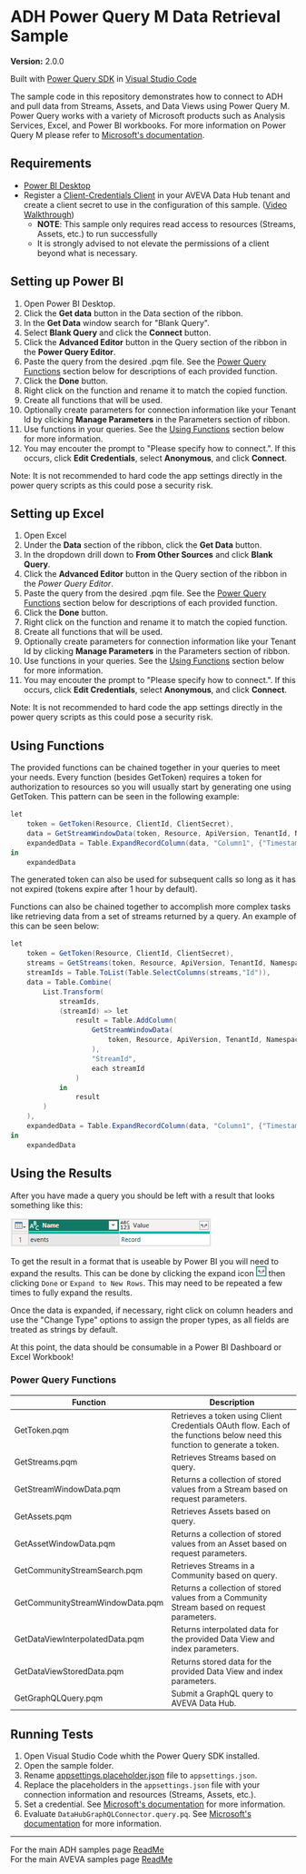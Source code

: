 # ADH Power Query M Data Retrieval Sample

**Version:** 2.0.0

Built with [Power Query SDK](https://marketplace.visualstudio.com/items?itemName=PowerQuery.vscode-powerquery-sdk) in [Visual Studio Code](https://code.visualstudio.com/)


The sample code in this repository demonstrates how to connect to ADH and pull data from Streams, Assets, and Data Views using Power Query M. Power Query works with a variety of Microsoft products such as Analysis Services, Excel, and Power BI workbooks. For more information on Power Query M please refer to [Microsoft's documentation](https://docs.microsoft.com/en-us/powerquery-m/).

## Requirements

- [Power BI Desktop](https://powerbi.microsoft.com/en-us/desktop/)
- Register a [Client-Credentials Client](https://datahub.connect.aveva.com/clients) in your AVEVA Data Hub tenant and create a client secret to use in the configuration of this sample. ([Video Walkthrough](https://www.youtube.com/watch?v=JPWy0ZX9niU))
  - __NOTE__: This sample only requires read access to resources (Streams, Assets, etc.) to run successfully
  - It is strongly advised to not elevate the permissions of a client beyond what is necessary.

## Setting up Power BI

1. Open Power BI Desktop.
1. Click the **Get data** button in the Data section of the ribbon.
1. In the **Get Data** window search for "Blank Query".
1. Select **Blank Query** and click the **Connect** button.
1. Click the **Advanced Editor** button in the Query section of the ribbon in the **Power Query Editor**.
1. Paste the query from the desired .pqm file. See the [Power Query Functions](#power-query-functions) section below for descriptions of each provided function.
1. Click the **Done** button.
1. Right click on the function and rename it to match the copied function.
1. Create all functions that will be used.
1. Optionally create parameters for connection information like your Tenant Id by clicking **Manage Parameters** in the Parameters section of ribbon.
1. Use functions in your queries. See the [Using Functions](#using-functions) section below for more information.
1. You may encouter the prompt to "Please specify how to connect.". If this occurs, click **Edit Credentials**, select **Anonymous**, and click **Connect**.

Note: It is not recommended to hard code the app settings directly in the power query scripts as this could pose a security risk.

## Setting up Excel

1. Open Excel
1. Under the **Data** section of the ribbon, click the **Get Data** button.
1. In the dropdown drill down to **From Other Sources** and click **Blank Query**.
1. Click the **Advanced Editor** button in the Query section of the ribbon in the *Power Query Editor*.
1. Paste the query from the desired .pqm file. See the [Power Query Functions](#power-query-functions) section below for descriptions of each provided function.
1. Click the **Done** button.
1. Right click on the function and rename it to match the copied function.
1. Create all functions that will be used.
1. Optionally create parameters for connection information like your Tenant Id by clicking **Manage Parameters** in the Parameters section of ribbon.
1. Use functions in your queries. See the [Using Functions](#using-functions) section below for more information.
1. You may encouter the prompt to "Please specify how to connect.". If this occurs, click **Edit Credentials**, select **Anonymous**, and click **Connect**.

Note: It is not recommended to hard code the app settings directly in the power query scripts as this could pose a security risk.

## Using Functions

The provided functions can be chained together in your queries to meet your needs. Every function (besides GetToken) requires a token for authorization to resources so you will usually start by generating one using GetToken. This pattern can be seen in the following example:

```C#
let
    token = GetToken(Resource, ClientId, ClientSecret),
    data = GetStreamWindowData(token, Resource, ApiVersion, TenantId, NamespaceId, "SLTC.SensorUnit1.TMP117", #datetime(2023, 5, 28, 0, 0, 0), #datetime(2023, 5, 29, 0, 0, 0)),
    expandedData = Table.ExpandRecordColumn(data, "Column1", {"Timestamp", "Temperature"}, {"Timestamp", "Temperature"})
in
    expandedData
```

The generated token can also be used for subsequent calls so long as it has not expired (tokens expire after 1 hour by default).

Functions can also be chained together to accomplish more complex tasks like retrieving data from a set of streams returned by a query. An example of this can be seen below:

```C#
let
    token = GetToken(Resource, ClientId, ClientSecret),
    streams = GetStreams(token, Resource, ApiVersion, TenantId, NamespaceId, "SLTC.SensorUnit1.TMP117 OR SLTC.SensorUnit1.DPS310"),
    streamIds = Table.ToList(Table.SelectColumns(streams,"Id")),
    data = Table.Combine(
        List.Transform(
            streamIds, 
            (streamId) => let 
                result = Table.AddColumn(
                    GetStreamWindowData(
                        token, Resource, ApiVersion, TenantId, NamespaceId, streamId, #datetime(2023, 5, 28, 0, 0, 0), #datetime(2023, 5, 29, 0, 0, 0)
                    ), 
                    "StreamId", 
                    each streamId
                )
            in
                result
        )
    ),
    expandedData = Table.ExpandRecordColumn(data, "Column1", {"Timestamp", "Temperature", "AtmosphericPressure"}, {"Timestamp", "Temperature", "AtmosphericPressure"})
in
    expandedData
```

## Using the Results

After you have made a query you should be left with a result that looks something like this:

![Power Query Editor Result](images/Power%20Query%20Editor%20Result.png)

To get the result in a format that is useable by Power BI you will need to expand the results. This can be done by clicking the expand icon ![Expand Icon](/images/Expand%20Icon.png) then clicking `Done` or `Expand to New Rows`. This may need to be repeated a few times to fully expand the results.

Once the data is expanded, if necessary, right click on column headers and use the "Change Type" options to assign the proper types, as all fields are treated as strings by default.

At this point, the data should be consumable in a Power BI Dashboard or Excel Workbook!

### Power Query Functions

| Function                         | Description                                                                                                                |
| -------------------------------- | -------------------------------------------------------------------------------------------------------------------------- |
| GetToken.pqm                     | Retrieves a token using Client Credentials OAuth flow. Each of the functions below need this function to generate a token. |
| GetStreams.pqm                   | Retrieves Streams based on query.                                                                                          |
| GetStreamWindowData.pqm          | Returns a collection of stored values from a Stream based on request parameters.                                           |
| GetAssets.pqm                    | Retrieves Assets based on query.                                                                                           |
| GetAssetWindowData.pqm           | Returns a collection of stored values from an Asset based on request parameters.                                           |
| GetCommunityStreamSearch.pqm     | Retrieves Streams in a Community based on query.                                                                           |
| GetCommunityStreamWindowData.pqm | Returns a collection of stored values from a Community Stream based on request parameters.                                 |
| GetDataViewInterpolatedData.pqm  | Returns interpolated data for the provided Data View and index parameters.                                                 |
| GetDataViewStoredData.pqm        | Returns stored data for the provided Data View and index parameters.                                                       |
| GetGraphQLQuery.pqm              | Submit a GraphQL query to AVEVA Data Hub.                                                                                  |

## Running Tests

1. Open Visual Studio Code whith the Power Query SDK installed.
1. Open the sample folder.
1. Rename [appsettings.placeholder.json](appsettings.placeholder.json) file to `appsettings.json`.
1. Replace the placeholders in the `appsettings.json` file with your connection information and resources (Streams, Assets, etc.).
1. Set a credential. See [Microsoft's documentation](https://learn.microsoft.com/en-us/power-query/power-query-sdk-vs-code#set-credential) for more information.
1. Evaluate `DataHubGraphQLConnector.query.pq`. See [Microsoft's documentation](https://learn.microsoft.com/en-us/power-query/power-query-sdk-vs-code#evaluate-a-query-and-the-results-panel) for more information.

---

For the main ADH samples page [ReadMe](https://github.com/osisoft/OSI-Samples-OCS)  
For the main AVEVA samples page [ReadMe](https://github.com/osisoft/OSI-Samples)
